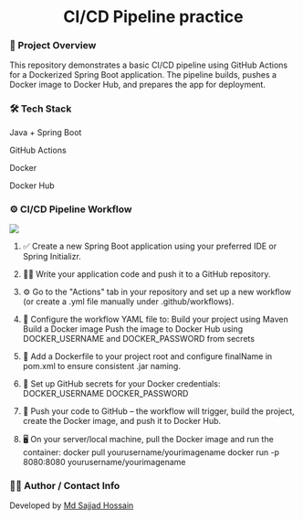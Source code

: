 <h1 align="center">CI/CD Pipeline practice</h1>

<h3>📌 Project Overview</h3>
<p>
This repository demonstrates a basic CI/CD pipeline using GitHub Actions for a Dockerized Spring Boot application. The pipeline builds, pushes a Docker image to Docker Hub, and prepares the app for deployment.
</p>

<h3>🛠️ Tech Stack</h3>

Java + Spring Boot

GitHub Actions

Docker

Docker Hub

<h3>⚙️ CI/CD Pipeline Workflow</h3>

<img src="https://github.com/user-attachments/assets/c842c719-1c89-4b6a-8b3b-44cce81b1c01">

1. ✅ Create a new Spring Boot application using your preferred IDE or Spring Initializr.

2. 🧑‍💻 Write your application code and push it to a GitHub repository.

3. ⚙️ Go to the "Actions" tab in your repository and set up a new workflow (or create a .yml file manually under .github/workflows).

4. 📄 Configure the workflow YAML file to:
        Build your project using Maven 
        Build a Docker image 
        Push the image to Docker Hub using DOCKER_USERNAME and DOCKER_PASSWORD from secrets

5. 🐳 Add a Dockerfile to your project root and configure finalName in pom.xml to ensure consistent .jar naming.

6. 🔐 Set up GitHub secrets for your Docker credentials:
         DOCKER_USERNAME
         DOCKER_PASSWORD

7. 🚀 Push your code to GitHub – the workflow will trigger, build the project, create the Docker image, and push it to Docker Hub.

8. 🖥️ On your server/local machine, pull the Docker image and run the container:
                  docker pull yourusername/yourimagename
                  docker run -p 8080:8080 yourusername/yourimagename


<h3>🙋‍♂️ Author / Contact Info</h3>

Developed by <a href="https://sajjadhossain.onrender.com/">Md Sajjad Hossain</a>